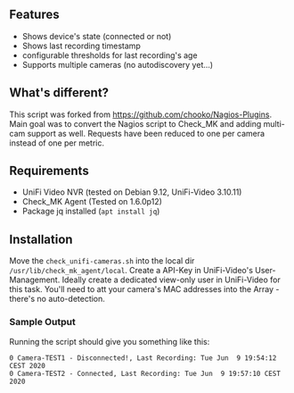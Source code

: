 ## Features
* Shows device's state (connected or not)
* Shows last recording timestamp
* configurable thresholds for last recording's age
* Supports multiple cameras (no autodiscovery yet...)

## What's different?
This script was forked from https://github.com/chooko/Nagios-Plugins. Main goal was to convert the Nagios script to Check_MK and adding multi-cam support as well. Requests have been reduced to one per camera instead of one per metric.

## Requirements 
* UniFi Video NVR (tested on Debian 9.12, UniFi-Video 3.10.11)
* Check_MK Agent (Tested on 1.6.0p12)
* Package jq installed (```apt install jq```)

## Installation
Move the ```check_unifi-cameras.sh``` into the local dir ```/usr/lib/check_mk_agent/local```. Create a API-Key in UniFi-Video's User-Management. Ideally create a dedicated view-only user in UniFi-Video for this task.
You'll need to att your camera's MAC addresses into the Array - there's no auto-detection.

### Sample Output
Running the script should give you something like this:
```
0 Camera-TEST1 - Disconnected!, Last Recording: Tue Jun  9 19:54:12 CEST 2020
0 Camera-TEST2 - Connected, Last Recording: Tue Jun  9 19:57:10 CEST 2020
```
